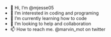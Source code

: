- 👋 Hi, I’m @mjesse05
- 👀 I’m interested in coding and programing
- 🌱 I’m currently learning how to code
- 💞️ I’m looking to help and collaboration
- 📫 How to reach me. @marvin_mot on twitter

<!---
mjesse05/mjesse05 is a ✨ special ✨ repository because its `README.md` (this file) appears on your GitHub profile.
You can click the Preview link to take a look at your changes.
--->

